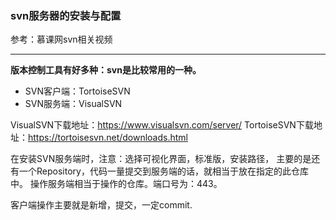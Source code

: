### svn服务器的安装与配置 ###

参考：慕课网svn相关视频

****
**版本控制工具有好多种：svn是比较常用的一种。**

- SVN客户端：TortoiseSVN
- SVN服务端：VisualSVN

VisualSVN下载地址：https://www.visualsvn.com/server/
TortoiseSVN下载地址：https://tortoisesvn.net/downloads.html

在安装SVN服务端时，注意：选择可视化界面，标准版，安装路径，
主要的是还有一个Repository，代码一量提交到服务端的话，就相当于放在指定的此仓库中。 操作服务端相当于操作的仓库。端口号为：443。

客户端操作主要就是新增，提交，一定commit.